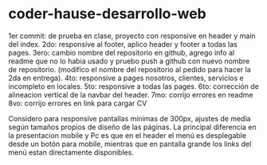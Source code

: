 # coder-hause-desarrollo-web
1er commit: de prueba en clase, proyecto con responsive en header y main del index.
2do: responsive al footer, aplico header y footer a todas las pages.
3ero: cambio nombre del repositorio en github, agrego info al readme que no lo habia usado y pruebo push a github con nuevo nombre de repositorio. (modifico el nombre del repositorio al pedido para hacer la 2da en entrega).
4to: responsive a pages nosotros, clientes, servicios e incompleto en locales.
5to: responsive a todas las pages.
6to: corrección de alineacion vertical de la navbar del header.
7mo: corrijo errores en readme
8vo: corrijo errores en link para cargar CV

Considero para responsive pantallas mínimas de 300px, ajustes de media según tamaños propios de diseño de las páginas. La principal diferencia en la presentacion mobile y Pc es que en el header el menú es desplegable desde un botón para mobile, mientras que en pantalla grande los links del menú estan directamente disponibles.